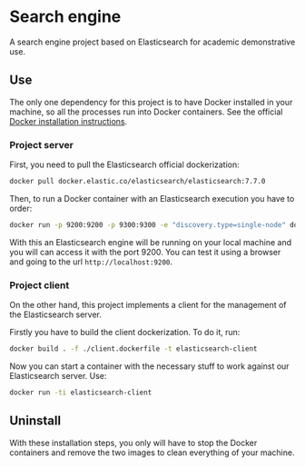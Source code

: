 # Search engine

A search engine project based on Elasticsearch for academic demonstrative use. 



## Use

The only one dependency for this project is to have Docker installed in your machine, so all the processes run into Docker containers. See the official [Docker installation instructions](https://docs.docker.com/engine/install).


### Project server

First, you need to pull the Elasticsearch official dockerization:

```sh
docker pull docker.elastic.co/elasticsearch/elasticsearch:7.7.0
```

Then, to run a Docker container with an Elasticsearch execution you have to order:

```sh
docker run -p 9200:9200 -p 9300:9300 -e "discovery.type=single-node" docker.elastic.co/elasticsearch/elasticsearch:7.7.0
```

With this an Elasticsearch engine will be running on your local machine and you will can access it with the port 9200. You can test it using a browser and going to the url `http://localhost:9200`.


### Project client

On the other hand, this project implements a client for the management of the Elasticsearch server.

Firstly you have to build the client dockerization. To do it, run:

```sh
docker build . -f ./client.dockerfile -t elasticsearch-client
```

Now you can start a container with the necessary stuff to work against our Elasticsearch server. Use:

```sh
docker run -ti elasticsearch-client
```


## Uninstall

With these installation steps, you only will have to stop the Docker containers and remove the two images to clean everything of your machine.
